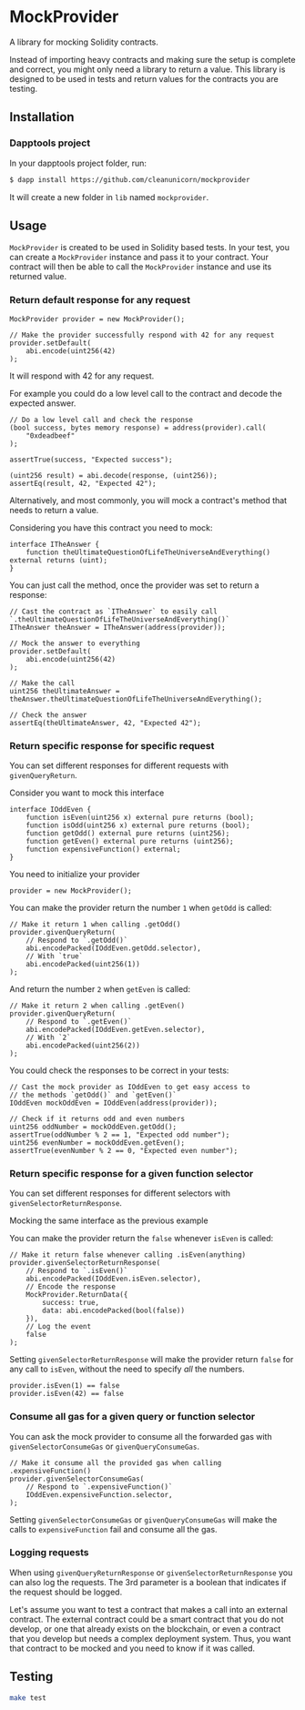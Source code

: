 # MockProvider

A library for mocking Solidity contracts.

Instead of importing heavy contracts and making sure the setup is complete and correct, you might only need a library to return a value. This library is designed to be used in tests and return values for the contracts you are testing.

## Installation

### Dapptools project

In your dapptools project folder, run:

```sh
$ dapp install https://github.com/cleanunicorn/mockprovider
```

It will create a new folder in `lib` named `mockprovider`.


## Usage

`MockProvider` is created to be used in Solidity based tests. In your test, you can create a `MockProvider` instance and pass it to your contract. Your contract will then be able to call the `MockProvider` instance and use its returned value.

### Return default response for any request

```solidity
MockProvider provider = new MockProvider();

// Make the provider successfully respond with 42 for any request
provider.setDefault(
    abi.encode(uint256(42)
);
```

It will respond with 42 for any request.

For example you could do a low level call to the contract and decode the expected answer.

```solidity
// Do a low level call and check the response
(bool success, bytes memory response) = address(provider).call(
    "0xdeadbeef"
);

assertTrue(success, "Expected success");

(uint256 result) = abi.decode(response, (uint256));
assertEq(result, 42, "Expected 42");
```

Alternatively, and most commonly, you will mock a contract's method that needs to return a value.

Considering you have this contract you need to mock:

```solidity
interface ITheAnswer {
    function theUltimateQuestionOfLifeTheUniverseAndEverything() external returns (uint);
}
```

You can just call the method, once the provider was set to return a response:

```solidity
// Cast the contract as `ITheAnswer` to easily call `.theUltimateQuestionOfLifeTheUniverseAndEverything()`
ITheAnswer theAnswer = ITheAnswer(address(provider));

// Mock the answer to everything
provider.setDefault(
    abi.encode(uint256(42)
);

// Make the call
uint256 theUltimateAnswer = theAnswer.theUltimateQuestionOfLifeTheUniverseAndEverything();

// Check the answer
assertEq(theUltimateAnswer, 42, "Expected 42");
```

### Return specific response for specific request

You can set different responses for different requests with `givenQueryReturn`.

Consider you want to mock this interface

```solidity
interface IOddEven {
    function isEven(uint256 x) external pure returns (bool);
    function isOdd(uint256 x) external pure returns (bool);
    function getOdd() external pure returns (uint256);
    function getEven() external pure returns (uint256);
    function expensiveFunction() external;
}
```

You need to initialize your provider

```solidity
provider = new MockProvider();
```

You can make the provider return the number `1` when `getOdd` is called:

```solidity
// Make it return 1 when calling .getOdd()
provider.givenQueryReturn(
    // Respond to `.getOdd()`
    abi.encodePacked(IOddEven.getOdd.selector),
    // With `true`
    abi.encodePacked(uint256(1))
);
```

And return the number `2` when `getEven` is called:

```solidity
// Make it return 2 when calling .getEven()
provider.givenQueryReturn(
    // Respond to `.getEven()`
    abi.encodePacked(IOddEven.getEven.selector),
    // With `2`
    abi.encodePacked(uint256(2))
);
```

You could check the responses to be correct in your tests:

```solidity
// Cast the mock provider as IOddEven to get easy access to
// the methods `getOdd()` and `getEven()`
IOddEven mockOddEven = IOddEven(address(provider));

// Check if it returns odd and even numbers
uint256 oddNumber = mockOddEven.getOdd();
assertTrue(oddNumber % 2 == 1, "Expected odd number");
uint256 evenNumber = mockOddEven.getEven();
assertTrue(evenNumber % 2 == 0, "Expected even number");
```

### Return specific response for a given function selector

You can set different responses for different selectors with `givenSelectorReturnResponse`.

Mocking the same interface as the previous example

You can make the provider return the `false` whenever `isEven` is called:

```solidity
// Make it return false whenever calling .isEven(anything)
provider.givenSelectorReturnResponse(
    // Respond to `.isEven()`
    abi.encodePacked(IOddEven.isEven.selector),
    // Encode the response
    MockProvider.ReturnData({
        success: true,
        data: abi.encodePacked(bool(false))
    }),
    // Log the event
    false
);
```

Setting `givenSelectorReturnResponse` will make the provider return `false` for any call to `isEven`, without the need to specify *all* the numbers.

```solidity
provider.isEven(1) == false
provider.isEven(42) == false
```

### Consume all gas for a given query or function selector

You can ask the mock provider to consume all the forwarded gas with `givenSelectorConsumeGas` or `givenQueryConsumeGas`.

```solidity
// Make it consume all the provided gas when calling .expensiveFunction()
provider.givenSelectorConsumeGas(
    // Respond to `.expensiveFunction()`
    IOddEven.expensiveFunction.selector,
);
```

Setting `givenSelectorConsumeGas` or `givenQueryConsumeGas` will make the calls to `expensiveFunction` fail and consume all the gas.

### Logging requests

When using `givenQueryReturnResponse` or `givenSelectorReturnResponse` you can also log the requests. The 3rd parameter is a boolean that indicates if the request should be logged.

Let's assume you want to test a contract that makes a call into an external contract. The external contract could be a smart contract that you do not develop, or one that already exists on the blockchain, or even a contract that you develop but needs a complex deployment system. Thus, you want that contract to be mocked and you need to know if it was called.

## Testing

```sh
make test
```
